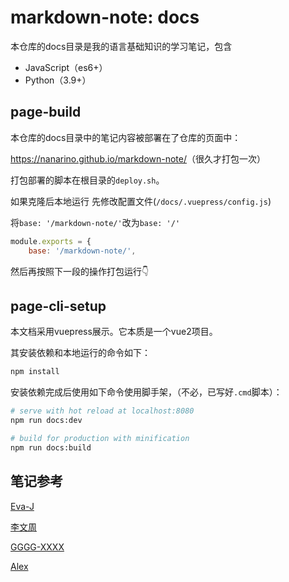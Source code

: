 # markdown-note: docs

本仓库的docs目录是我的语言基础知识的学习笔记，包含

- JavaScript（es6+）
- Python（3.9+）



## page-build

本仓库的docs目录中的笔记内容被部署在了仓库的页面中：

<https://nanarino.github.io/markdown-note/>（很久才打包一次）

打包部署的脚本在根目录的`deploy.sh`。

如果克隆后本地运行 先修改配置文件(`/docs/.vuepress/config.js`)

将`base: '/markdown-note/'`改为`base: '/'` 

```js
module.exports = {
    base: '/markdown-note/',
```

然后再按照下一段的操作打包运行👇



## page-cli-setup

本文档采用vuepress展示。它本质是一个vue2项目。

其安装依赖和本地运行的命令如下：

```bash
npm install
```


安装依赖完成后使用如下命令使用脚手架，（不必，已写好`.cmd`脚本）：

```bash
# serve with hot reload at localhost:8080
npm run docs:dev

# build for production with minification
npm run docs:build
```



## 笔记参考

[Eva-J](https://www.cnblogs.com/Eva-J/p/7277026.html)

[李文周](https://www.cnblogs.com/liwenzhou/p/9959979.html)

[GGGG-XXXX](https://www.cnblogs.com/GGGG-XXXX/p/9564651.html)

[Alex](https://www.cnblogs.com/alex3714/articles/5760582.html)

